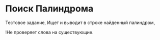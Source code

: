 # Поиск Палиндрома

Тестовое задание, 
Ищет и выводит в строке найденный палиндром,

!Не проверяет слова на существующие.
